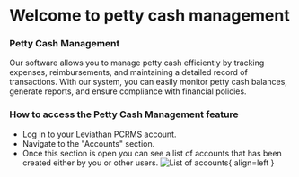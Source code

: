 # Welcome to petty cash management
### Petty Cash Management
Our software allows you to manage petty cash efficiently by tracking expenses, reimbursements, and maintaining a detailed record of transactions. With our system, you can easily monitor petty cash balances, generate reports, and ensure compliance with financial policies.

### How to access the Petty Cash Management feature
- Log in to your Leviathan PCRMS account.
- Navigate to the "Accounts" section.
- Once this section is open you can see a list of accounts that has been created either by you or other users.
![List of accounts](https://dummyimage.com/600x400/eee/aaa){ align=left }
